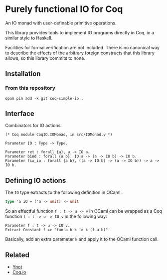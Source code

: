 # Purely functional IO for Coq

An IO monad with user-definable primitive operations.

This library provides tools to implement IO programs directly in Coq, in a
similar style to Haskell.

Facilities for formal verification are not included.
There is no canonical way to describe the effects of the arbitrary foreign
constructs that this library allows, so this library commits to none.

## Installation

### From this repository

```
opam pin add -k git coq-simple-io .
```

## Interface

Combinators for IO actions.

```coq
(* Coq module CoqIO.IOMonad, in src/IOMonad.v *)

Parameter IO : Type -> Type.

Parameter ret : forall {a}, a -> IO a.
Parameter bind : forall {a b}, IO a -> (a -> IO b) -> IO b.
Parameter fix_io : forall {a b}, ((a -> IO b) -> (a -> IO b)) -> a -> IO b.
```

## Defining IO actions

The `IO` type extracts to the following definition in OCaml:

```ocaml
type 'a iO = ('a -> unit) -> unit
```

So an effectful function `f : t -> u -> v` in OCaml can be wrapped
as a Coq function `f : t -> u -> IO v` in the following way:

```coq
Parameter f : t -> u -> IO v.
Extract Constant f => "fun a b k -> k (f a b)".
```

Basically, add an extra parameter `k` and apply it to the OCaml function call.

## Related

- [Ynot](https://github.com/ynot-harvard/ynot)
- [Coq.io](http://coq.io)
